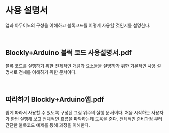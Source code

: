 # 사용 설명서

앱과 아두이노의 구성을 이해하고 블록코드를 어떻게 사용할 것인지를 설명한다.


<br/>

## Blockly+Arduino 블럭 코드 사용설명서.pdf

블록 코드를 실행하기 위한 전체적인 개념과 요소들을 설명하가 위한 기본적인 사용 설명서로 전체를 이해하기 위한 문서이다.

<br/>

## 따라하기 Blockly+Arduino앱.pdf

쉽게 따라서 사용할 수 있도록 구성된 그림 위주의 실행 문서이다. 
처음 시작하는 사용자가 한번 실행해 보고 전체적인 흐름을 파악하는데 도움을 준다.
전체적인 준비과정 부터 간단한 불록코드 예제를 통해 과정을 이해한다.


